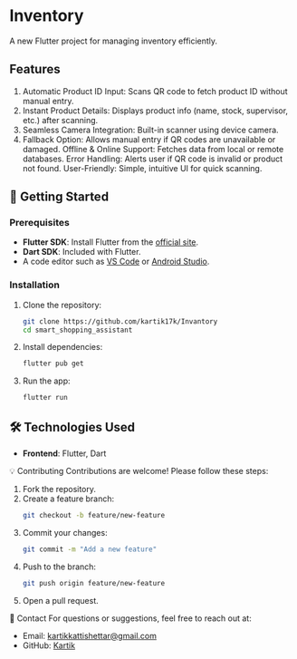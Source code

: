 # Inventory
A new Flutter project for managing inventory efficiently.

## Features
1. Automatic Product ID Input: Scans QR code to fetch product ID without manual entry.
2. Instant Product Details: Displays product info (name, stock, supervisor, etc.) after scanning.
3. Seamless Camera Integration: Built-in scanner using device camera.
4. Fallback Option: Allows manual entry if QR codes are unavailable or damaged.
Offline & Online Support: Fetches data from local or remote databases.
Error Handling: Alerts user if QR code is invalid or product not found.
User-Friendly: Simple, intuitive UI for quick scanning.


## 🚀 Getting Started

### Prerequisites
- **Flutter SDK**: Install Flutter from the [official site](https://flutter.dev/docs/get-started/install).
- **Dart SDK**: Included with Flutter.
- A code editor such as [VS Code](https://code.visualstudio.com/) or [Android Studio](https://developer.android.com/studio).

### Installation
1. Clone the repository:
   ```bash
   git clone https://github.com/kartik17k/Invantory
   cd smart_shopping_assistant
   ```
2. Install dependencies:
   ```bash
   flutter pub get
   ```
3. Run the app:
   ```bash
   flutter run
   ```


## 🛠️ Technologies Used
- **Frontend**: Flutter, Dart


💡 Contributing
Contributions are welcome! Please follow these steps:
1. Fork the repository.
2. Create a feature branch:
   ```bash
   git checkout -b feature/new-feature
   ```
3. Commit your changes:
   ```bash
   git commit -m "Add a new feature"
   ```
4. Push to the branch:
   ```bash
   git push origin feature/new-feature
   ```
5. Open a pull request.


📧 Contact
For questions or suggestions, feel free to reach out at:
- Email: kartikkattishettar@gmail.com
- GitHub: [Kartik](https://github.com/kartik17k)
